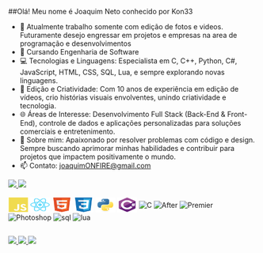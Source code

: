 ##Olá! Meu nome é Joaquim Neto conhecido por Kon33

- 🔭 Atualmente trabalho somente com edição de fotos e videos. Futuramente desejo engressar em projetos e empresas na area de programação e desenvolvimentos
- 🌱 Cursando Engenharia de Software
- 💻 Tecnologias e Linguagens: Especialista em C, C++, Python, C#, JavaScript, HTML, CSS, SQL, Lua, e sempre explorando novas linguagens.
- 🎥 Edição e Criatividade: Com 10 anos de experiência em edição de vídeos, crio histórias visuais envolventes, unindo criatividade e tecnologia.
- 🌐 Áreas de Interesse: Desenvolvimento Full Stack (Back-End & Front-End), controle de dados e aplicações personalizadas para soluções comerciais e entretenimento.
- 🚀 Sobre mim: Apaixonado por resolver problemas com código e design. Sempre buscando aprimorar minhas habilidades e contribuir para projetos que impactem positivamente o mundo.
- 📫 Contato: joaquimONFIRE@gmail.com

<div>
  <a href="https://github.com/Kon33">
    <img height="180em" src="https://github-readme-stats.vercel.app/api?username=Kon33&show_icons=true&theme=dark&include_all_commits=true&count_private=true"/>
    <img height="160em" src="https://github-readme-stats.vercel.app/api/top-langs/?username=Kon33&layout=compact&langs_count=16&theme=dark"/>
  </a>
</div>
<div style="display: inline_block"><br>
  <img align="center" alt="Js" height="30" width="40" src="https://raw.githubusercontent.com/devicons/devicon/master/icons/javascript/javascript-plain.svg">
  <img align="center" alt="React" height="30" width="40" src="https://raw.githubusercontent.com/devicons/devicon/master/icons/react/react-original.svg">
  <img align="center" alt="HTML" height="30" width="40" src="https://raw.githubusercontent.com/devicons/devicon/master/icons/html5/html5-original.svg">
  <img align="center" alt="CSS" height="30" width="40" src="https://raw.githubusercontent.com/devicons/devicon/master/icons/css3/css3-original.svg">
  <img align="center" alt="Python" height="30" width="40" src="https://raw.githubusercontent.com/devicons/devicon/master/icons/python/python-original.svg">
  <img align="center" alt="Csharp" height="30" width="40" src="https://raw.githubusercontent.com/devicons/devicon/master/icons/csharp/csharp-original.svg">
  <img align="center" alt="C" height="30" width="40" src="https://cdn.jsdelivr.net/gh/devicons/devicon@latest/icons/c/c-original.svg" />
  <img align="center" alt="After" height="30" width="40" src="https://cdn.jsdelivr.net/gh/devicons/devicon@latest/icons/aftereffects/aftereffects-original.svg">
  <img align="center" alt="Premier" height="30" width="40" src="https://cdn.jsdelivr.net/gh/devicons/devicon@latest/icons/premierepro/premierepro-original.svg" />
  <img align="center" alt="Photoshop" height="30" width="40" src="https://cdn.jsdelivr.net/gh/devicons/devicon@latest/icons/photoshop/photoshop-original.svg" />
  <img align="center" alt="sql" height="30" width="40" src="https://cdn.jsdelivr.net/gh/devicons/devicon@latest/icons/azuresqldatabase/azuresqldatabase-original.svg">
  <img align="center" alt="lua" height="30" width="40" src="https://cdn.jsdelivr.net/gh/devicons/devicon@latest/icons/lua/lua-original.svg" />
          
</div>

##
<div>
  <a href="https://instagram.com/matos.neto_" target="_blank">
    <img src="https://img.shields.io/badge/Instagram-E4405F?style=for-the-badge&logo=instagram&logoColor=white" target="_blank" />
  </a>
  <a href="joaquimONFIRE@gmail.com">
    <img src="https://img.shields.io/badge/Gmail-D14836?style=for-the-badge&logo=gmail&logoColor=white" target="_blank" />
  </a>
  <a href="https://www.linkedin.com/in/joaquim-neto-011480336/" target="_blank">
    <img src="https://img.shields.io/badge/-LinkedIn-%230077B5?style=for-the-badge&logo=linkedin&logoColor=white" target="_blank" />
  </a>

</div>
